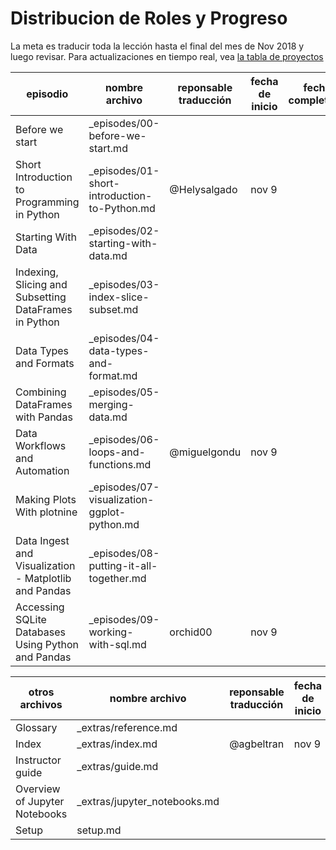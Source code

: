 # Distribucion de Roles y Progreso

La meta es traducir toda la lección hasta el final del mes de Nov 2018 y luego revisar. Para actualizaciones en tiempo real, vea [la tabla de proyectos](https://github.com/Carpentries-ES/python-ecology-lesson-es/projects/1)

episodio | nombre archivo | reponsable traducción | fecha de inicio | fecha completada
--- | --- | --- | --- | --- 
Before we start | _episodes/00-before-we-start.md |  |  | 
Short Introduction to Programming in Python | _episodes/01-short-introduction-to-Python.md | @Helysalgado | nov 9 | 
Starting With Data | _episodes/02-starting-with-data.md |  |  | 
Indexing, Slicing and Subsetting DataFrames in Python | _episodes/03-index-slice-subset.md |  |  | 
Data Types and Formats | _episodes/04-data-types-and-format.md |  |  | 
Combining DataFrames with Pandas | _episodes/05-merging-data.md |  |  | 
Data Workflows and Automation | _episodes/06-loops-and-functions.md | @miguelgondu  | nov 9 | 
Making Plots With plotnine | _episodes/07-visualization-ggplot-python.md |  |  | 
Data Ingest and Visualization - Matplotlib and Pandas | _episodes/08-putting-it-all-together.md |  |  | 
Accessing SQLite Databases Using Python and Pandas | _episodes/09-working-with-sql.md | orchid00 | nov 9 | 


otros archivos | nombre archivo | reponsable traducción | fecha de inicio | fecha completada
---| --- | --- | --- | ---
Glossary | _extras/reference.md |  |  | 
Index | _extras/index.md | @agbeltran | nov 9 | 
Instructor guide | _extras/guide.md |  |  | 
Overview of Jupyter Notebooks | _extras/jupyter_notebooks.md |  |  | 
Setup | setup.md |  |  | 
